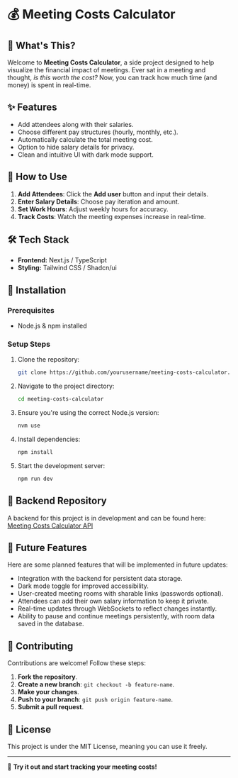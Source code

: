 # 💰 Meeting Costs Calculator

## 📢 What's This?

Welcome to **Meeting Costs Calculator**, a side project designed to help visualize the financial impact of meetings. Ever sat in a meeting and thought, *is this worth the cost?* Now, you can track how much time (and money) is spent in real-time.

## ✨ Features

- Add attendees along with their salaries.
- Choose different pay structures (hourly, monthly, etc.).
- Automatically calculate the total meeting cost.
- Option to hide salary details for privacy.
- Clean and intuitive UI with dark mode support.

## 🚀 How to Use

1. **Add Attendees**: Click the **Add user** button and input their details.
2. **Enter Salary Details**: Choose pay iteration and amount.
3. **Set Work Hours**: Adjust weekly hours for accuracy.
4. **Track Costs**: Watch the meeting expenses increase in real-time.

## 🛠 Tech Stack

- **Frontend:** Next.js / TypeScript
- **Styling:** Tailwind CSS / Shadcn/ui

## 🔧 Installation

### Prerequisites

- Node.js & npm installed

### Setup Steps

1. Clone the repository:

   ```bash
   git clone https://github.com/yourusername/meeting-costs-calculator.git
   ```

2. Navigate to the project directory:

   ```bash
   cd meeting-costs-calculator
   ```

3. Ensure you're using the correct Node.js version:

   ```bash
   nvm use
   ```

4. Install dependencies:

   ```bash
   npm install
   ```

5. Start the development server:

   ```bash
   npm run dev
   ```

## 🔗 Backend Repository

A backend for this project is in development and can be found here:
[Meeting Costs Calculator API](https://github.com/whaagmans/meeting-costs-calculator-api)

## 🔮 Future Features

Here are some planned features that will be implemented in future updates:

- Integration with the backend for persistent data storage.
- Dark mode toggle for improved accessibility.
- User-created meeting rooms with sharable links (passwords optional).
- Attendees can add their own salary information to keep it private.
- Real-time updates through WebSockets to reflect changes instantly.
- Ability to pause and continue meetings persistently, with room data saved in the database.

## 🤝 Contributing

Contributions are welcome! Follow these steps:

1. **Fork the repository**.
2. **Create a new branch**: `git checkout -b feature-name`.
3. **Make your changes**.
4. **Push to your branch**: `git push origin feature-name`.
5. **Submit a pull request**.

## 📜 License

This project is under the MIT License, meaning you can use it freely.

---

🚀 **Try it out and start tracking your meeting costs!**

